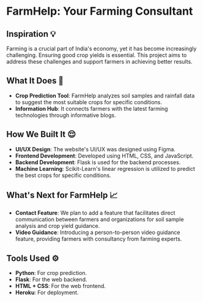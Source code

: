 # FarmHelp: Your Farming Consultant

## Inspiration 💡

Farming is a crucial part of India's economy, yet it has become increasingly challenging. Ensuring good crop yields is essential. This project aims to address these challenges and support farmers in achieving better results.

## What It Does 🤖

- **Crop Prediction Tool**: FarmHelp analyzes soil samples and rainfall data to suggest the most suitable crops for specific conditions.
- **Information Hub**: It connects farmers with the latest farming technologies through informative blogs.

## How We Built It 😌

- **UI/UX Design**: The website's UI/UX was designed using Figma.
- **Frontend Development**: Developed using HTML, CSS, and JavaScript.
- **Backend Development**: Flask is used for the backend processes.
- **Machine Learning**: Scikit-Learn's linear regression is utilized to predict the best crops for specific conditions.

## What's Next for FarmHelp 📈

- **Contact Feature**: We plan to add a feature that facilitates direct communication between farmers and organizations for soil sample analysis and crop yield guidance.
- **Video Guidance**: Introducing a person-to-person video guidance feature, providing farmers with consultancy from farming experts.

## Tools Used ⚙

- **Python**: For crop prediction.
- **Flask**: For the web backend.
- **HTML + CSS**: For the web frontend.
- **Heroku**: For deployment.
